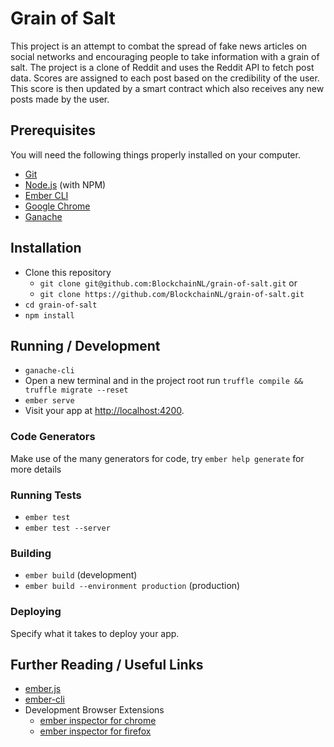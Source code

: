 # Grain of Salt

This project is an attempt to combat the spread of fake news articles on social networks and encouraging people to take information with a grain of salt. The project is a clone of Reddit and uses the Reddit API to fetch post data. Scores are assigned to each post based on the credibility of the user. This score is then updated by a smart contract which also receives any new posts made by the user.

## Prerequisites

You will need the following things properly installed on your computer.

* [Git](https://git-scm.com/)
* [Node.js](https://nodejs.org/) (with NPM)
* [Ember CLI](https://ember-cli.com/)
* [Google Chrome](https://google.com/chrome/)
* [Ganache](http://truffleframework.com/ganache/)

## Installation

* Clone this repository
  * `git clone git@github.com:BlockchainNL/grain-of-salt.git` or
  * `git clone https://github.com/BlockchainNL/grain-of-salt.git`
* `cd grain-of-salt`
* `npm install`

## Running / Development

* `ganache-cli`
* Open a new terminal and in the project root run `truffle compile && truffle migrate --reset`
* `ember serve`
* Visit your app at [http://localhost:4200](http://localhost:4200).

### Code Generators

Make use of the many generators for code, try `ember help generate` for more details

### Running Tests

* `ember test`
* `ember test --server`

### Building

* `ember build` (development)
* `ember build --environment production` (production)

### Deploying

Specify what it takes to deploy your app.

## Further Reading / Useful Links

* [ember.js](https://emberjs.com/)
* [ember-cli](https://ember-cli.com/)
* Development Browser Extensions
  * [ember inspector for chrome](https://chrome.google.com/webstore/detail/ember-inspector/bmdblncegkenkacieihfhpjfppoconhi)
  * [ember inspector for firefox](https://addons.mozilla.org/en-US/firefox/addon/ember-inspector/)

